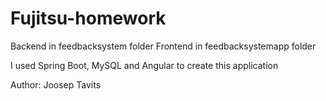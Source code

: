 # Fujitsu-homework
Backend in feedbacksystem folder
Frontend in feedbacksystemapp folder

I used Spring Boot, MySQL and Angular to create this application

Author: Joosep Tavits
